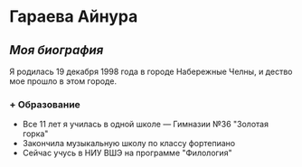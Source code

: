 # Гараева Айнура

## *Моя биография*
Я родилась 19 декабря 1998 года в городе Набережные Челны, и дество мое прошло в этом городе. 
### + **Образование**
- Все 11 лет я училась в одной школе — Гимназии №36 "Золотая горка"
- Закончила музыкальную школу по классу фортепиано
- Сейчас учусь в НИУ ВШЭ на программе "Филология"
